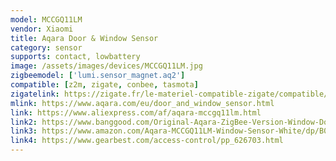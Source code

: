 ```yaml
---
model: MCCGQ11LM
vendor: Xiaomi
title: Aqara Door & Window Sensor
category: sensor
supports: contact, lowbattery
image: /assets/images/devices/MCCGQ11LM.jpg
zigbeemodel: ['lumi.sensor_magnet.aq2']
compatible: [z2m, zigate, conbee, tasmota]
zigatelink: https://zigate.fr/le-materiel-compatible-zigate/compatible/dtecteurouverturedeporteaqara
mlink: https://www.aqara.com/eu/door_and_window_sensor.html
link: https://www.aliexpress.com/af/aqara-mccgq11lm.html
link2: https://www.banggood.com/Original-Aqara-ZigBee-Version-Window-Door-Sensor-Smart-Home-Kit-Remote-Alarm-Xiaomi-Eco-System-p-1149705.html
link3: https://www.amazon.com/Aqara-MCCGQ11LM-Window-Sensor-White/dp/B07D37VDM3
link4: https://www.gearbest.com/access-control/pp_626703.html
---
```



